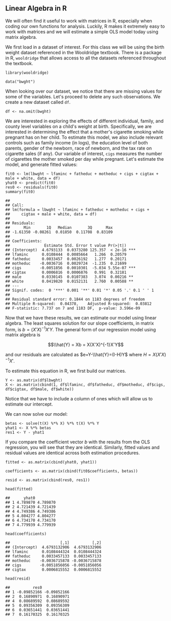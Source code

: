 Linear Algebra in R
-------------------

We will often find it useful to work with matrices in R, especially when
coding our own functions for analysis. Luckily, R makes it extremely
easy to work with matrices and we will estimate a simple OLS model today
using matrix algebra.

We first load in a dataset of interest. For this class we will be using
the birth weight dataset referenced in the Wooldridge textbook. There is
a package in R, `wooldridge` that allows access to all the datasets
referenced throughout the textbook.

    library(wooldridge)

    data("bwght")

When looking over our dataset, we notice that there are missing values
for some of the variables. Let's proceed to delete any such
observations. We create a new dataset called `df`.

    df <- na.omit(bwght)

We are interested in exploring the effects of different individual,
family, and county level variables on a child's weight at birth.
Specifically, we are interested in determining the effect that a
mother's cigarette smoking while pregnant has on her child. To estimate
this model, we also include relevant controls such as family income (in
logs), the education level of both parents, gender of the newborn, race
of newborn, and the tax rate on cigarette sales (if any). Our variable
of interest, `cigs` measures the number of cigarettes the mother smoked
per day while pregnant. Let's estimate the model, and generate fitted
values:

    fit0 <- lm(lbwght ~ lfaminc + fatheduc + motheduc + cigs + cigtax + male + white, data = df)
    yhat0 <- predict(fit0)
    res0 <- residuals(fit0)
    summary(fit0)

    ## 
    ## Call:
    ## lm(formula = lbwght ~ lfaminc + fatheduc + motheduc + cigs + 
    ##     cigtax + male + white, data = df)
    ## 
    ## Residuals:
    ##      Min       1Q   Median       3Q      Max 
    ## -1.61350 -0.08261  0.01850  0.11708  0.83109 
    ## 
    ## Coefficients:
    ##               Estimate Std. Error t value Pr(>|t|)    
    ## (Intercept)  4.6793133  0.0373280 125.357  < 2e-16 ***
    ## lfaminc      0.0108444  0.0085664   1.266  0.20579    
    ## fatheduc     0.0033457  0.0026192   1.277  0.20171    
    ## motheduc    -0.0036716  0.0029724  -1.235  0.21699    
    ## cigs        -0.0051856  0.0010301  -5.034 5.55e-07 ***
    ## cigtax       0.0006816  0.0006876   0.991  0.32181    
    ## male         0.0330145  0.0107383   3.074  0.00216 ** 
    ## white        0.0419820  0.0152131   2.760  0.00588 ** 
    ## ---
    ## Signif. codes:  0 '***' 0.001 '**' 0.01 '*' 0.05 '.' 0.1 ' ' 1
    ## 
    ## Residual standard error: 0.1844 on 1183 degrees of freedom
    ## Multiple R-squared:  0.04378,    Adjusted R-squared:  0.03812 
    ## F-statistic: 7.737 on 7 and 1183 DF,  p-value: 3.596e-09

Now that we have these results, we can estimate our model using linear
algebra. The least squares solution for our slope coefficients, in
matrix form, is *b* = (*X*′*X*)<sup>−1</sup>*X*′*Y*. The general form of
our regression model using matrix algebra is

$$\\hat{Y} = Xb = X(X'X)^{-1}X'Y$$

and our residuals are calculated as $e=Y-\\hat{Y}=(I-H)Y$ where
*H* = *X*(*X*′*X*)<sup>−1</sup>*X*′.

To estimate this equation in R, we first build our matrices.

    Y <- as.matrix(df$lbwght)
    X <- as.matrix(cbind(1, df$lfaminc, df$fatheduc, df$motheduc, df$cigs, df$cigtax, df$male, df$white))

Notice that we have to include a column of ones which will allow us to
estimate our intercept.

We can now solve our model:

    betas <- solve(t(X) %*% X) %*% t(X) %*% Y
    yhat1 <- X %*% betas
    res1 <- Y - yhat1

If you compare the coefficient vector *b* with the results from the OLS
regression, you will see that they are identical. Similarly, fitted
values and residual values are identical across both estimation
procedures.

    fitted <- as.matrix(cbind(yhat0, yhat1))

    coefficients <- as.matrix(cbind(fit0$coefficients, betas))

    resid <- as.matrix(cbind(res0, res1))

    head(fitted)

    ##      yhat0         
    ## 1 4.789870 4.789870
    ## 2 4.721439 4.721439
    ## 4 4.749386 4.749386
    ## 5 4.804277 4.804277
    ## 6 4.734170 4.734170
    ## 7 4.779939 4.779939

    head(coefficients)

    ##                      [,1]          [,2]
    ## (Intercept)  4.6793132906  4.6793132906
    ## lfaminc      0.0108444324  0.0108444324
    ## fatheduc     0.0033457133  0.0033457133
    ## motheduc    -0.0036715878 -0.0036715878
    ## cigs        -0.0051856056 -0.0051856056
    ## cigtax       0.0006815552  0.0006815552

    head(resid)

    ##          res0            
    ## 1 -0.09852166 -0.09852166
    ## 2  0.16890971  0.16890971
    ## 4  0.08689592  0.08689592
    ## 5  0.09356309  0.09356309
    ## 6  0.03651441  0.03651441
    ## 7  0.16170325  0.16170325
